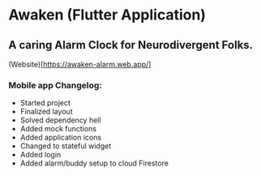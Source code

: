 # Awaken (Flutter Application)
## A caring Alarm Clock for Neurodivergent Folks.

(Website)[https://awaken-alarm.web.app/]

### Mobile app Changelog:

* Started project
* Finalized layout
* Solved dependency hell
* Added mock functions
* Added application icons
* Changed to stateful widget
* Added login
* Added alarm/buddy setup to cloud Firestore





